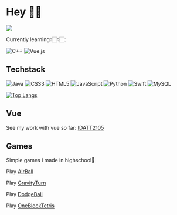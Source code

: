 # Hey 👋🏻
![](https://komarev.com/ghpvc/?username=adriawh)

Currently learning👇🏻👇🏻:

![C++](https://img.shields.io/badge/c++-%2300599C.svg?style=for-the-badge&logo=c%2B%2B&logoColor=white) 
![Vue.js](https://img.shields.io/badge/vuejs-%2335495e.svg?style=for-the-badge&logo=vuedotjs&logoColor=%234FC08D)

## Techstack
![Java](https://img.shields.io/badge/java-%23ED8B00.svg?style=for-the-badge&logo=java&logoColor=white)
![CSS3](https://img.shields.io/badge/css3-%231572B6.svg?style=for-the-badge&logo=css3&logoColor=white)
![HTML5](https://img.shields.io/badge/html5-%23E34F26.svg?style=for-the-badge&logo=html5&logoColor=white)
![JavaScript](https://img.shields.io/badge/javascript-%23323330.svg?style=for-the-badge&logo=javascript&logoColor=%23F7DF1E)
![Python](https://img.shields.io/badge/python-3670A0?style=for-the-badge&logo=python&logoColor=ffdd54)
![Swift](https://img.shields.io/badge/swift-F54A2A?style=for-the-badge&logo=swift&logoColor=white)
![MySQL](https://img.shields.io/badge/mysql-%2300f.svg?style=for-the-badge&logo=mysql&logoColor=white)

[![Top Langs](https://github-readme-stats.vercel.app/api/top-langs/?username=adriawh&layout=compact)](https://github.com/anuraghazra/github-readme-stats)


## Vue 
See my work with vue so far: [IDATT2105](https://adriawh.github.io/IDATT2105-fullstack_appliksjonsutvikling/)


## Games 
Simple games i made in highschool🤠

Play [AirBall](https://htmlpreview.github.io/?https://github.com/adriawh/Highschool/blob/main/AirBall.html)

Play [GravityTurn](https://htmlpreview.github.io/?https://github.com/adriawh/Highschool/blob/main/Gravity-turn.html)

Play [DodgeBall](https://htmlpreview.github.io/?https://github.com/adriawh/Highschool/blob/main/DodgeBall.html)

Play [OneBlockTetris](https://htmlpreview.github.io/?https://github.com/adriawh/Highschool/blob/main/OneBlockTetris.html)
